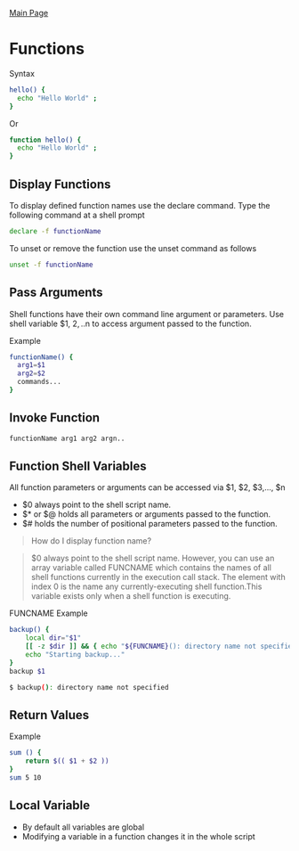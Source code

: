 [Main Page](../README.md)

# Functions
Syntax
```bash
hello() { 
  echo "Hello World" ; 
}
```

Or

```bash
function hello() { 
  echo "Hello World" ; 
}
```

## Display Functions
To display defined function names use the declare command. Type the following command at a shell prompt
```bash
declare -f functionName
```
To unset or remove the function use the unset command as follows
```bash
unset -f functionName
```

## Pass Arguments
Shell functions have their own command line argument or parameters.
Use shell variable $1, $2,..$n to access argument passed to the function.

Example
```bash
functionName() {
  arg1=$1
  arg2=$2
  commands...
}
```

## Invoke Function
```bash
functionName arg1 arg2 argn..
```

## Function Shell Variables
All function parameters or arguments can be accessed via $1, $2, $3,..., $n
- $0 always point to the shell script name.
- $* or $@ holds all parameters or arguments passed to the function.
- $# holds the number of positional parameters passed to the function.

> How do I display function name?

> $0 always point to the shell script name. However, you can use an array variable called FUNCNAME which contains the names of all shell functions currently in the execution call stack. The element with index 0 is the name any currently-executing shell function.This variable exists only when a shell function is executing.

FUNCNAME Example
```bash
backup() {
	local dir="$1"
	[[ -z $dir ]] && { echo "${FUNCNAME}(): directory name not specified"; exit 1; }
	echo "Starting backup..."
}
backup $1

$ backup(): directory name not specified
```

## Return Values
Example
```bash
sum () {
	return $(( $1 + $2 ))
}
sum 5 10
```

## Local Variable
- By default all variables are global
- Modifying a variable in a function changes it in the whole script

